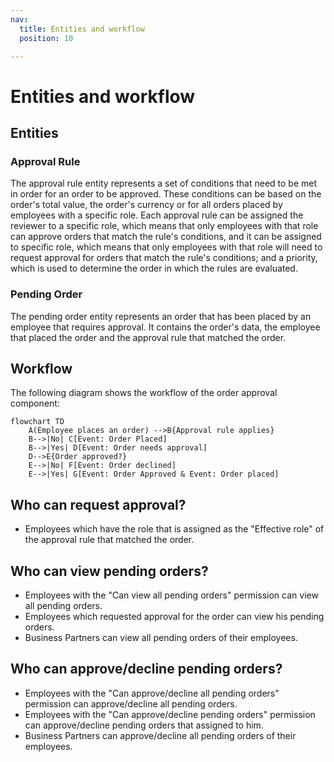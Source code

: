 ```yaml
---
nav:
  title: Entities and workflow
  position: 10

---
```



# Entities and workflow

## Entities

### Approval Rule

The approval rule entity represents a set of conditions that need to be met in order for an order to be approved. These conditions can be based on the order's total value, the order's currency or for all orders placed by employees with a specific role. Each approval rule can be assigned the reviewer to a specific role, which means that only employees with that role can approve orders that match the rule's conditions, and it can be assigned to specific role, which means that only employees with that role will need to request approval for orders that match the rule's conditions; and a priority, which is used to determine the order in which the rules are evaluated.

### Pending Order

The pending order entity represents an order that has been placed by an employee that requires approval. It contains the order's data, the employee that placed the order and the approval rule that matched the order.

## Workflow

The following diagram shows the workflow of the order approval component:

```mermaid
flowchart TD
    A(Employee places an order) -->B{Approval rule applies}
    B-->|No| C[Event: Order Placed]
    B-->|Yes| D[Event: Order needs approval]
    D-->E{Order approved?}
    E-->|No| F[Event: Order declined]
    E-->|Yes| G[Event: Order Approved & Event: Order placed]
```


## Who can request approval?

- Employees which have the role that is assigned as the "Effective role" of the approval rule that matched the order.

## Who can view pending orders?

- Employees with the "Can view all pending orders" permission can view all pending orders.
- Employees which requested approval for the order can view his pending orders.
- Business Partners can view all pending orders of their employees.

## Who can approve/decline pending orders?

- Employees with the "Can approve/decline all pending orders" permission can approve/decline all pending orders.
- Employees with the "Can approve/decline pending orders" permission can approve/decline pending orders that assigned to him.
- Business Partners can approve/decline all pending orders of their employees.